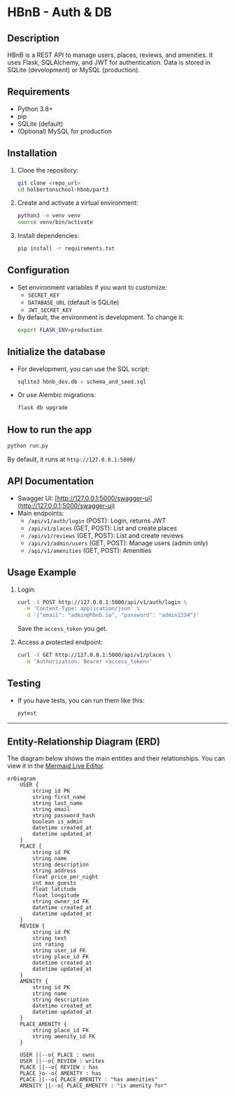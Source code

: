 # HBnB - Auth & DB

## Description

HBnB is a REST API to manage users, places, reviews, and amenities. It uses Flask, SQLAlchemy, and JWT for authentication. Data is stored in SQLite (development) or MySQL (production).

## Requirements

- Python 3.8+
- pip
- SQLite (default)
- (Optional) MySQL for production

## Installation

1. Clone the repository:
   ```bash
   git clone <repo_url>
   cd holbertonschool-hbnb/part3
   ```
2. Create and activate a virtual environment:
   ```bash
   python3 -m venv venv
   source venv/bin/activate
   ```
3. Install dependencies:
   ```bash
   pip install -r requirements.txt
   ```

## Configuration

- Set environment variables if you want to customize:
  - `SECRET_KEY`
  - `DATABASE_URL` (default is SQLite)
  - `JWT_SECRET_KEY`
- By default, the environment is development. To change it:
  ```bash
  export FLASK_ENV=production
  ```

## Initialize the database

- For development, you can use the SQL script:
  ```bash
  sqlite3 hbnb_dev.db < schema_and_seed.sql
  ```
- Or use Alembic migrations:
  ```bash
  flask db upgrade
  ```

## How to run the app

```bash
python run.py
```

By default, it runs at `http://127.0.0.1:5000/`

## API Documentation

- Swagger UI: [http://127.0.0.1:5000/swagger-ui](http://127.0.0.1:5000/swagger-ui)
- Main endpoints:
  - `/api/v1/auth/login` (POST): Login, returns JWT
  - `/api/v1/places` (GET, POST): List and create places
  - `/api/v1/reviews` (GET, POST): List and create reviews
  - `/api/v1/admin/users` (GET, POST): Manage users (admin only)
  - `/api/v1/amenities` (GET, POST): Amenities

## Usage Example

1. Login:
   ```bash
   curl -X POST http://127.0.0.1:5000/api/v1/auth/login \
     -H 'Content-Type: application/json' \
     -d '{"email": "admin@hbnb.io", "password": "admin1234"}'
   ```
   Save the `access_token` you get.

2. Access a protected endpoint:
   ```bash
   curl -X GET http://127.0.0.1:5000/api/v1/places \
     -H 'Authorization: Bearer <access_token>'
   ```

## Testing

- If you have tests, you can run them like this:
  ```bash
  pytest
  ```

---

## Entity-Relationship Diagram (ERD)

The diagram below shows the main entities and their relationships. You can view it in the [Mermaid Live Editor](https://mermaid.live/).

```mermaid
erDiagram
    USER {
        string id PK
        string first_name
        string last_name
        string email
        string password_hash
        boolean is_admin
        datetime created_at
        datetime updated_at
    }
    PLACE {
        string id PK
        string name
        string description
        string address
        float price_per_night
        int max_guests
        float latitude
        float longitude
        string owner_id FK
        datetime created_at
        datetime updated_at
    }
    REVIEW {
        string id PK
        string text
        int rating
        string user_id FK
        string place_id FK
        datetime created_at
        datetime updated_at
    }
    AMENITY {
        string id PK
        string name
        string description
        datetime created_at
        datetime updated_at
    }
    PLACE_AMENITY {
        string place_id FK
        string amenity_id FK
    }
    
    USER ||--o{ PLACE : owns
    USER ||--o{ REVIEW : writes
    PLACE ||--o{ REVIEW : has
    PLACE }o--o{ AMENITY : has
    PLACE ||--o{ PLACE_AMENITY : "has amenities"
    AMENITY ||--o{ PLACE_AMENITY : "is amenity for"
```
